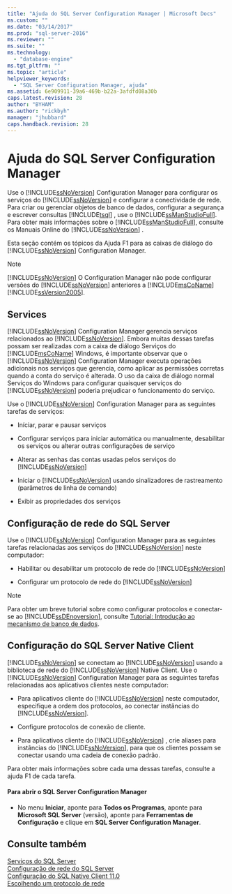 ```yaml
---
title: "Ajuda do SQL Server Configuration Manager | Microsoft Docs"
ms.custom: ""
ms.date: "03/14/2017"
ms.prod: "sql-server-2016"
ms.reviewer: ""
ms.suite: ""
ms.technology: 
  - "database-engine"
ms.tgt_pltfrm: ""
ms.topic: "article"
helpviewer_keywords: 
  - "SQL Server Configuration Manager, ajuda"
ms.assetid: 6e909911-39a6-469b-b22a-3afdfd08a30b
caps.latest.revision: 28
author: "BYHAM"
ms.author: "rickbyh"
manager: "jhubbard"
caps.handback.revision: 28
---
```

# Ajuda do SQL Server Configuration Manager
  Use o [!INCLUDE[ssNoVersion](../../includes/ssnoversion-md.md)] Configuration Manager para configurar os serviços do [!INCLUDE[ssNoVersion](../../includes/ssnoversion-md.md)] e configurar a conectividade de rede. Para criar ou gerenciar objetos de banco de dados, configurar a segurança e escrever consultas [!INCLUDE[tsql](../../includes/tsql-md.md)] , use o [!INCLUDE[ssManStudioFull](../../includes/ssmanstudiofull-md.md)]. Para obter mais informações sobre o [!INCLUDE[ssManStudioFull](../../includes/ssmanstudiofull-md.md)], consulte os Manuais Online do [!INCLUDE[ssNoVersion](../../includes/ssnoversion-md.md)] .  
  
 Esta seção contém os tópicos da Ajuda F1 para as caixas de diálogo do [!INCLUDE[ssNoVersion](../../includes/ssnoversion-md.md)] Configuration Manager.  
  
> [!NOTE]  
>  [!INCLUDE[ssNoVersion](../../includes/ssnoversion-md.md)] O Configuration Manager não pode configurar versões do [!INCLUDE[ssNoVersion](../../includes/ssnoversion-md.md)] anteriores a [!INCLUDE[msCoName](../../includes/msconame-md.md)][!INCLUDE[ssVersion2005](../../includes/ssversion2005-md.md)].  
  
## Services  
 [!INCLUDE[ssNoVersion](../../includes/ssnoversion-md.md)] Configuration Manager gerencia serviços relacionados ao [!INCLUDE[ssNoVersion](../../includes/ssnoversion-md.md)]. Embora muitas dessas tarefas possam ser realizadas com a caixa de diálogo Serviços do [!INCLUDE[msCoName](../../includes/msconame-md.md)] Windows, é importante observar que o [!INCLUDE[ssNoVersion](../../includes/ssnoversion-md.md)] Configuration Manager executa operações adicionais nos serviços que gerencia, como aplicar as permissões corretas quando a conta do serviço é alterada. O uso da caixa de diálogo normal Serviços do Windows para configurar quaisquer serviços do [!INCLUDE[ssNoVersion](../../includes/ssnoversion-md.md)] poderia prejudicar o funcionamento do serviço.  
  
 Use o [!INCLUDE[ssNoVersion](../../includes/ssnoversion-md.md)] Configuration Manager para as seguintes tarefas de serviços:  
  
-   Iníciar, parar e pausar serviços  
  
-   Configurar serviços para iniciar automática ou manualmente, desabilitar os serviços ou alterar outras configurações de serviço  
  
-   Alterar as senhas das contas usadas pelos serviços do [!INCLUDE[ssNoVersion](../../includes/ssnoversion-md.md)]  
  
-   Iniciar o [!INCLUDE[ssNoVersion](../../includes/ssnoversion-md.md)] usando sinalizadores de rastreamento (parâmetros de linha de comando)  
  
-   Exibir as propriedades dos serviços  
  
## Configuração de rede do SQL Server  
 Use o [!INCLUDE[ssNoVersion](../../includes/ssnoversion-md.md)] Configuration Manager para as seguintes tarefas relacionadas aos serviços do [!INCLUDE[ssNoVersion](../../includes/ssnoversion-md.md)] neste computador:  
  
-   Habilitar ou desabilitar um protocolo de rede do [!INCLUDE[ssNoVersion](../../includes/ssnoversion-md.md)]  
  
-   Configurar um protocolo de rede do [!INCLUDE[ssNoVersion](../../includes/ssnoversion-md.md)]  
  
> [!NOTE]  
>  Para obter um breve tutorial sobre como configurar protocolos e conectar-se ao [!INCLUDE[ssDEnoversion](../../includes/ssdenoversion-md.md)], consulte [Tutorial: Introdução ao mecanismo de banco de dados](../../relational-databases/tutorial-getting-started-with-the-database-engine.md).  
  
## Configuração do SQL Server Native Client  
 [!INCLUDE[ssNoVersion](../../includes/ssnoversion-md.md)] se conectam ao [!INCLUDE[ssNoVersion](../../includes/ssnoversion-md.md)] usando a biblioteca de rede do [!INCLUDE[ssNoVersion](../../includes/ssnoversion-md.md)] Native Client. Use o [!INCLUDE[ssNoVersion](../../includes/ssnoversion-md.md)] Configuration Manager para as seguintes tarefas relacionadas aos aplicativos clientes neste computador:  
  
-   Para aplicativos cliente do [!INCLUDE[ssNoVersion](../../includes/ssnoversion-md.md)] neste computador, especifique a ordem dos protocolos, ao conectar instâncias do [!INCLUDE[ssNoVersion](../../includes/ssnoversion-md.md)].  
  
-   Configure protocolos de conexão de cliente.  
  
-   Para aplicativos cliente do [!INCLUDE[ssNoVersion](../../includes/ssnoversion-md.md)] , crie aliases para instâncias do [!INCLUDE[ssNoVersion](../../includes/ssnoversion-md.md)], para que os clientes possam se conectar usando uma cadeia de conexão padrão.  
  
 Para obter mais informações sobre cada uma dessas tarefas, consulte a ajuda F1 de cada tarefa.  
  
#### Para abrir o SQL Server Configuration Manager  
  
-   No menu **Iniciar**, aponte para **Todos os Programas**, aponte para **Microsoft SQL Server** (versão), aponte para **Ferramentas de Configuração** e clique em **SQL Server Configuration Manager**.  
  
## Consulte também  
 [Serviços do SQL Server](../../tools/configuration-manager/sql-server-services.md)   
 [Configuração de rede do SQL Server](../../tools/configuration-manager/sql-server-network-configuration.md)   
 [Configuração do SQL Native Client 11.0](../../tools/configuration-manager/sql-native-client-11-0-configuration.md)   
 [Escolhendo um protocolo de rede](../Topic/Choosing%20a%20Network%20Protocol.md)  
  
  